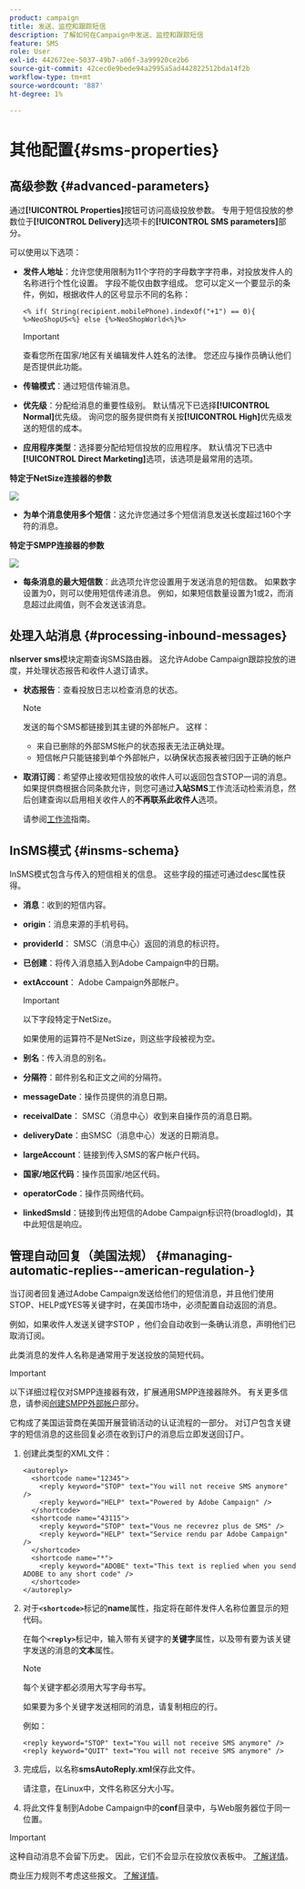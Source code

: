 ```yaml
---
product: campaign
title: 发送、监控和跟踪短信
description: 了解如何在Campaign中发送、监控和跟踪短信
feature: SMS
role: User
exl-id: 442672ee-5037-49b7-a06f-3a99920ce2b6
source-git-commit: 42cec0e9bede94a2995a5ad442822512bda14f2b
workflow-type: tm+mt
source-wordcount: '887'
ht-degree: 1%

---
```


# 其他配置{#sms-properties}

<!--
## Send SMS messages {#sending-sms-messages}

To approve your message and send it to the recipients of the delivery being created, click **[!UICONTROL Send]**.

The detailed process when validating and sending a delivery is presented in the sections below:

* [Validate the delivery](steps-validating-the-delivery.md)
* [Send the delivery](steps-sending-the-delivery.md)
-->

## 高级参数 {#advanced-parameters}

通过&#x200B;**[!UICONTROL Properties]**&#x200B;按钮可访问高级投放参数。 专用于短信投放的参数位于&#x200B;**[!UICONTROL Delivery]**&#x200B;选项卡的&#x200B;**[!UICONTROL SMS parameters]**&#x200B;部分。

可以使用以下选项：

* **发件人地址**：允许您使用限制为11个字符的字母数字字符串，对投放发件人的名称进行个性化设置。 字段不能仅由数字组成。 您可以定义一个要显示的条件，例如，根据收件人的区号显示不同的名称：

  ```
  <% if( String(recipient.mobilePhone).indexOf("+1") == 0){ %>NeoShopUS<%} else {%>NeoShopWorld<%}%>
  ```

  >[!IMPORTANT]
  >
  >查看您所在国家/地区有关编辑发件人姓名的法律。 您还应与操作员确认他们是否提供此功能。

* **传输模式**：通过短信传输消息。
* **优先级**：分配给消息的重要性级别。 默认情况下已选择&#x200B;**[!UICONTROL Normal]**&#x200B;优先级。 询问您的服务提供商有关按&#x200B;**[!UICONTROL High]**&#x200B;优先级发送的短信的成本。
* **应用程序类型**：选择要分配给短信投放的应用程序。 默认情况下已选中&#x200B;**[!UICONTROL Direct Marketing]**&#x200B;选项，该选项是最常用的选项。

**特定于NetSize连接器的参数**

![](assets/s_user_mobile_sms_adv_netsize.png)

* **为单个消息使用多个短信**：这允许您通过多个短信消息发送长度超过160个字符的消息。

**特定于SMPP连接器的参数**

![](assets/s_user_mobile_sms_adv_smpp.png)

* **每条消息的最大短信数**：此选项允许您设置用于发送消息的短信数。 如果数字设置为0，则可以使用短信传递消息。 例如，如果短信数量设置为1或2，而消息超过此阈值，则不会发送该消息。

<!--
## Monitor and track SMS {#monitoring-and-tracking-sms-deliveries}

After sending messages, you can monitor and track your deliveries. For more on this, refer to these sections:

* [Monitor a delivery](about-delivery-monitoring.md)
* [Understand delivery failures](understanding-delivery-failures.md)
* [About message tracking](about-message-tracking.md)
-->

## 处理入站消息 {#processing-inbound-messages}

**nlserver sms**&#x200B;模块定期查询SMS路由器。 这允许Adobe Campaign跟踪投放的进度，并处理状态报告和收件人退订请求。

* **状态报告**：查看投放日志以检查消息的状态。

  >[!NOTE]
  >
  >发送的每个SMS都链接到其主键的外部帐户。 这样：
  >
  > * 来自已删除的外部SMS帐户的状态报表无法正确处理。
  > * 短信帐户只能链接到单个外部帐户，以确保状态报表被归因于正确的帐户

* **取消订阅**：希望停止接收短信投放的收件人可以返回包含STOP一词的消息。 如果提供商根据合同条款允许，则您可通过&#x200B;**入站SMS**&#x200B;工作流活动检索消息，然后创建查询以启用相关收件人的&#x200B;**不再联系此收件人**&#x200B;选项。

  请参阅[工作流](../../workflow/using/architecture.md)指南。

## InSMS模式 {#insms-schema}

InSMS模式包含与传入的短信相关的信息。 这些字段的描述可通过desc属性获得。

* **消息**：收到的短信内容。
* **origin**：消息来源的手机号码。
* **providerId**： SMSC（消息中心）返回的消息的标识符。
* **已创建**：将传入消息插入到Adobe Campaign中的日期。
* **extAccount**： Adobe Campaign外部帐户。

  >[!IMPORTANT]
  >
  >以下字段特定于NetSize。
  >
  >如果使用的运算符不是NetSize，则这些字段被视为空。

* **别名**：传入消息的别名。
* **分隔符**：邮件别名和正文之间的分隔符。
* **messageDate**：操作员提供的消息日期。
* **receivalDate**： SMSC（消息中心）收到来自操作员的消息日期。
* **deliveryDate**：由SMSC（消息中心）发送的日期消息。
* **largeAccount**：链接到传入SMS的客户帐户代码。
* **国家/地区代码**：操作员国家/地区代码。
* **operatorCode**：操作员网络代码。
* **linkedSmsId**：链接到传出短信的Adobe Campaign标识符(broadlogId)，其中此短信是响应。

## 管理自动回复（美国法规） {#managing-automatic-replies--american-regulation-}

当订阅者回复通过Adobe Campaign发送给他们的短信消息，并且他们使用STOP、HELP或YES等关键字时，在美国市场中，必须配置自动返回的消息。

例如，如果收件人发送关键字STOP ，他们会自动收到一条确认消息，声明他们已取消订阅。

此类消息的发件人名称是通常用于发送投放的简短代码。

>[!IMPORTANT]
>
>以下详细过程仅对SMPP连接器有效，扩展通用SMPP连接器除外。 有关更多信息，请参阅[创建SMPP外部帐户](sms-set-up.md#creating-an-smpp-external-account)部分。
>
>它构成了美国运营商在美国开展营销活动的认证流程的一部分。 对订户包含关键字的短信消息的这些回复必须在收到订户的消息后立即发送回订户。

1. 创建此类型的XML文件：

   ```
   <autoreply>
     <shortcode name="12345">
       <reply keyword="STOP" text="You will not receive SMS anymore" />
       <reply keyword="HELP" text="Powered by Adobe Campaign" />
     </shortcode>
     <shortcode name="43115">
       <reply keyword="STOP" text="Vous ne recevrez plus de SMS" />
       <reply keyword="HELP" text="Service rendu par Adobe Campaign" />
     </shortcode>
     <shortcode name="*">
       <reply keyword="ADOBE" text="This text is replied when you send ADOBE to any short code" />
     </shortcode>
   </autoreply>
   ```

1. 对于&#x200B;**`<shortcode>`**&#x200B;标记的&#x200B;**name**&#x200B;属性，指定将在邮件发件人名称位置显示的短代码。

   在每个&#x200B;**`<reply>`**&#x200B;标记中，输入带有关键字的&#x200B;**关键字**&#x200B;属性，以及带有要为该关键字发送的消息的&#x200B;**文本**&#x200B;属性。

   >[!NOTE]
   >
   >每个关键字都必须用大写字母书写。

   如果要为多个关键字发送相同的消息，请复制相应的行。

   例如：

   ```
   <reply keyword="STOP" text="You will not receive SMS anymore" />
   <reply keyword="QUIT" text="You will not receive SMS anymore" />
   ```

1. 完成后，以名称&#x200B;**smsAutoReply.xml**&#x200B;保存此文件。

   请注意，在Linux中，文件名称区分大小写。

1. 将此文件复制到Adobe Campaign中的&#x200B;**conf**&#x200B;目录中，与Web服务器位于同一位置。

>[!IMPORTANT]
>
>这种自动消息不会留下历史。 因此，它们不会显示在投放仪表板中。 [了解详情](delivery-dashboard.md)。
>
>商业压力规则不考虑这些报文。 [了解详情](../../campaign-opt/using/pressure-rules.md)。

